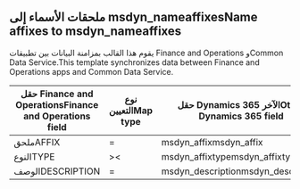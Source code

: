 ## <a name="name-affixes-to-msdyn_nameaffixes"></a><span data-ttu-id="6a7ca-101">ملحقات الأسماء إلى msdyn_nameaffixes</span><span class="sxs-lookup"><span data-stu-id="6a7ca-101">Name affixes to msdyn_nameaffixes</span></span>

<span data-ttu-id="6a7ca-102">يقوم هذا القالب بمزامنة البيانات بين تطبيقات Finance and Operations وCommon Data Service.</span><span class="sxs-lookup"><span data-stu-id="6a7ca-102">This template synchronizes data between Finance and Operations apps and Common Data Service.</span></span>

<span data-ttu-id="6a7ca-103">حقل Finance and Operations</span><span class="sxs-lookup"><span data-stu-id="6a7ca-103">Finance and Operations field</span></span> | <span data-ttu-id="6a7ca-104">نوع التعيين</span><span class="sxs-lookup"><span data-stu-id="6a7ca-104">Map type</span></span> | <span data-ttu-id="6a7ca-105">حقل Dynamics 365 الآخر</span><span class="sxs-lookup"><span data-stu-id="6a7ca-105">Other Dynamics 365 field</span></span> | <span data-ttu-id="6a7ca-106">القيمة الافتراضية</span><span class="sxs-lookup"><span data-stu-id="6a7ca-106">Default value</span></span>
---|---|---|---
<span data-ttu-id="6a7ca-107">ملحق</span><span class="sxs-lookup"><span data-stu-id="6a7ca-107">AFFIX</span></span> | = | <span data-ttu-id="6a7ca-108">msdyn_affix</span><span class="sxs-lookup"><span data-stu-id="6a7ca-108">msdyn_affix</span></span> | 
<span data-ttu-id="6a7ca-109">‏‏النوع</span><span class="sxs-lookup"><span data-stu-id="6a7ca-109">TYPE</span></span> | >< | <span data-ttu-id="6a7ca-110">msdyn_affixtype</span><span class="sxs-lookup"><span data-stu-id="6a7ca-110">msdyn_affixtype</span></span> | 
<span data-ttu-id="6a7ca-111">الوصف</span><span class="sxs-lookup"><span data-stu-id="6a7ca-111">DESCRIPTION</span></span> | = | <span data-ttu-id="6a7ca-112">msdyn_description</span><span class="sxs-lookup"><span data-stu-id="6a7ca-112">msdyn_description</span></span> | 
